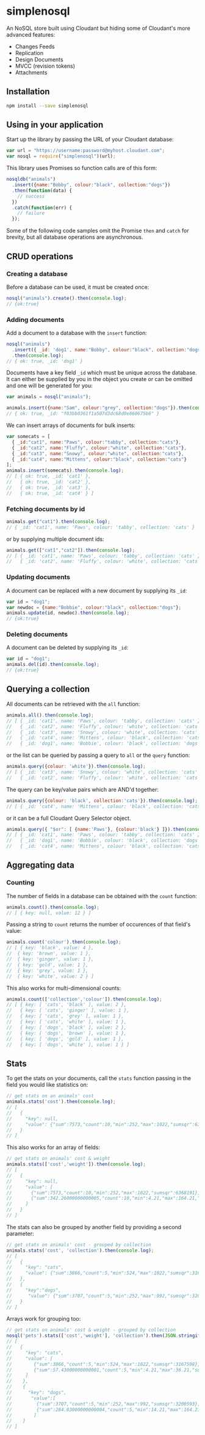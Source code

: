 # simplenosql

An NoSQL store built using Cloudant but hiding some of Cloudant's more advanced features:

- Changes Feeds
- Replication
- Design Documents
- MVCC (revision tokens)
- Attachments

## Installation

```sh
npm install --save simplenosql
```

## Using in your application

Start up the library by passing the URL of your Cloudant database:

```js
var url = "https://username:password@myhost.cloudant.com";
var nosql = require("simplenosql")(url);
```

This library uses Promises so function calls are of this form:

```js
nosqldb("animals")
  .insert({name:"Bobby", colour:"black", collection:"dogs"})
  .then(function(data) {
    // success
  })
  .catch(function(err) {
    // failure
  });
```

Some of the following code samples omit the Promise `then` and `catch` for brevity, 
but all database operations are asynchronous.

## CRUD operations

### Creating a database

Before a database can be used, it must be created once:

```js
nosql("animals").create().then(console.log);
// {ok:true}
```

### Adding documents

Add a document to a database with the `insert` function:

```js
nosql("animals")
  .insert({ _id: 'dog1', name:"Bobby", colour:"black", collection:"dogs"})
  .then(console.log);
// { ok: true, _id: 'dog1' }
```

Documents have a key field `_id` which must be unique across the database. It can
either be supplied by you in the object you create or can be omitted and one will be generated for you:

```js
var animals = nosql("animals");

animals.insert({name:"Sam", colour:"grey", collection:"dogs"}).then(console.log);
// { ok: true, _id: "f03bb0361f1a507d3dc68d0e860675b6" }
```

We can insert arrays of documents for bulk inserts:

```js
var somecats = [
  { _id:"cat1", name:"Paws", colour:"tabby", collection:"cats"},
  { _id:"cat2", name:"Fluffy", colour:"white", collection:"cats"},
  { _id:"cat3", name:"Snowy", colour:"white", collection:"cats"},
  { _id:"cat4", name:"Mittens", colour:"black", collection:"cats"}
];
animals.insert(somecats).then(console.log);
// [ { ok: true, _id: 'cat1' },
//   { ok: true, _id: 'cat2' },
//   { ok: true, _id: 'cat3' },
//   { ok: true, _id: 'cat4' } ]
```

### Fetching documents by id

```js
animals.get("cat1").then(console.log);
// { _id: 'cat1', name: 'Paws', colour: 'tabby', collection: 'cats' }
```

or by supplying multiple document ids:

```js
animals.get(["cat1","cat2"]).then(console.log);
// [ { _id: 'cat1', name: 'Paws', colour: 'tabby', collection: 'cats' },
//   { _id: 'cat2', name: 'Fluffy', colour: 'white', collection: 'cats' } ]
```

### Updating documents

A document can be replaced with a new document by supplying its `_id`:

```js
var id = "dog1";
var newdoc = {name:"Bobbie", colour:"black", collection:"dogs"};
animals.update(id, newdoc).then(console.log);
// {ok:true}
```

### Deleting documents

A document can be deleted by supplying its `_id`:

```js
var id = "dog1";
animals.del(id).then(console.log);
// {ok:true}
```

## Querying a collection

All documents can be retrieved with the `all` function:

```js
animals.all().then(console.log);
// [ { _id: 'cat1', name: 'Paws', colour: 'tabby', collection: 'cats' },
//   { _id: 'cat2', name: 'Fluffy', colour: 'white', collection: 'cats' },
//   { _id: 'cat3', name: 'Snowy', colour: 'white', collection: 'cats' },
//   { _id: 'cat4', name: 'Mittens', colour: 'black', collection: 'cats' },
//   { _id: 'dog1', name: 'Bobbie', colour: 'black', collection: 'dogs' } ]
```

or the list can be queried by passing a query to `all` or the `query` function:

```js
animals.query({colour: 'white'}).then(console.log);
// [ { _id: 'cat3', name: 'Snowy', colour: 'white', collection: 'cats' },
//   { _id: 'cat2', name: 'Fluffy', colour: 'white', collection: 'cats' } ]
```

The query can be key/value pairs which are AND'd together:

```js
animals.query({colour: 'black', collection:'cats'}).then(console.log);
// [ { _id: 'cat4', name: 'Mittens', colour: 'black', collection: 'cats' } ]
```

 or it can be a full Cloudant Query Selector object.

```js
animals.query({ "$or": [ {name:'Paws'}, {colour:'black'} ]}).then(console.log);
// [ { _id: 'cat1', name: 'Paws', colour: 'tabby', collection: 'cats' },
//   { _id: 'dog1', name: 'Bobbie', colour: 'black', collection: 'dogs' },
//   { _id: 'cat4', name: 'Mittens', colour: 'black', collection: 'cats' } ]
```

## Aggregating data

### Counting

The number of fields in a database can be obtained with the `count` function:

```js
animals.count().then(console.log);
// [ { key: null, value: 12 } ]
```

Passing a string to `count` returns the number of occurences of that field's value:

```js
animals.count('colour').then(console.log);
// [ { key: 'black', value: 4 },
//  { key: 'brown', value: 1 },
//  { key: 'ginger', value: 1 },
//  { key: 'gold', value: 1 },
//  { key: 'grey', value: 1 },
//  { key: 'white', value: 2 } ]
```

This also works for multi-dimensional counts:

```js
animals.count(['collection','colour']).then(console.log);
// [ { key: [ 'cats', 'black' ], value: 2 },
//   { key: [ 'cats', 'ginger' ], value: 1 },
//   { key: [ 'cats', 'grey' ], value: 1 },
//   { key: [ 'cats', 'white' ], value: 1 },
//   { key: [ 'dogs', 'black' ], value: 2 },
//   { key: [ 'dogs', 'brown' ], value: 1 },
//   { key: [ 'dogs', 'gold' ], value: 1 },
//   { key: [ 'dogs', 'white' ], value: 1 } ]
```

## Stats

To get the stats on your documents, call the `stats` function passing in the field you would like statistics on:

```js
// get stats on an animals' cost
animals.stats('cost').then(console.log);
// [
//   {
//     "key": null,
//     "value": {"sum":7573,"count":10,"min":252,"max":1022,"sumsqr":6368191}
//   }
// ]
```

This also works for an array of fields:

```js
// get stats on animals' cost & weight
animals.stats(['cost','weight']).then(console.log);
// [
//   { 
//     "key": null,
//     "value": [
//       {"sum":7573,"count":10,"min":252,"max":1022,"sumsqr":6368191},
//       {"sum":342.26000000000005,"count":10,"min":4.21,"max":164.21,"sumsqr":34679.994600000005}
//     ]
//   }
// ]
```

The stats can also be grouped by another field by providing a second parameter:

```js
// get stats on animals' cost - grouped by collection
animals.stats('cost', 'collection').then(console.log);
// [
//   {
//     "key": "cats", 
//     "value": {"sum":3866,"count":5,"min":524,"max":1022,"sumsqr":3167598}
//   },
//   {
//     "key":"dogs",
//      "value": {"sum":3707,"count":5,"min":252,"max":992,"sumsqr":3200593}
//   }
// ]
```

Arrays work for grouping too:

```js
// get stats on animals' cost & weight - grouped by collection
nosql('pets').stats(['cost','weight'], 'collection').then(JSON.stringify).then(console.log);
// [
//   {
//     "key": "cats",
//     "value": [
//        {"sum":3866,"count":5,"min":524,"max":1022,"sumsqr":3167598},
//        {"sum":57.43000000000001,"count":5,"min":4.21,"max":36.21,"sumsqr":1429.0722999999998}
//     ]
//    },
//    {
//      "key": "dogs",
//       "value":[
//         {"sum":3707,"count":5,"min":252,"max":992,"sumsqr":3200593},
//         {"sum":284.83000000000004,"count":5,"min":14.21,"max":164.21,"sumsqr":33250.922300000006}
//        ]
//    }
// ]  
```